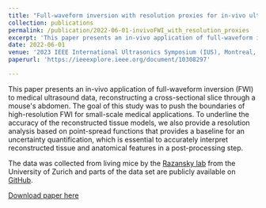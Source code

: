 ```yaml
---
title: "Full-waveform inversion with resolution proxies for in-vivo ultrasound computed tomography"
collection: publications
permalink: /publication/2022-06-01-invivoFWI_with_resolution_proxies
excerpt: 'This paper presents an in-vivo application of full-waveform inversion (FWI) to medical ultrasound data, reconstructing a cross-sectional slice through a mouse's abdomen. The goal of this study was to push the boundaries of high-resolution FWI for small-scale medical applications. To underline the accuracy of the reconstructed tissue models, we also provide a resolution analysis based on point-spread functions that provides a baseline for an uncertainty quantification, which is essential to accurately interpret reconstructed tissue and anatomical features in a post-processing step.  '
date: 2022-06-01
venue: '2023 IEEE International Ultrasonics Symposium (IUS), Montreal, Quebec, Canada'
paperurl: 'https://ieeexplore.ieee.org/document/10308297'

---
```

This paper presents an in-vivo application of full-waveform inversion (FWI) to medical ultrasound data, reconstructing a cross-sectional slice through a mouse's abdomen. The goal of this study was to push the boundaries of high-resolution FWI for small-scale medical applications. To underline the accuracy of the reconstructed tissue models, we also provide a resolution analysis based on point-spread functions that provides a baseline for an uncertainty quantification, which is essential to accurately interpret reconstructed tissue and anatomical features in a post-processing step. 

The data was collected from living mice by the [Razansky lab](https://www.razanskylab.org/) from the University of Zurich and parts of the data set are publicly available on [GitHub](https://github.com/berkanlafci/pyruct). 

[Download paper here](https://www.researchgate.net/publication/375475478_Full-waveform_inversion_with_resolution_proxies_for_in-vivo_ultrasound_computed_tomography)

